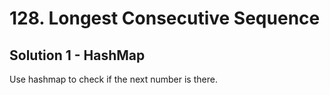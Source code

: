 # 128. Longest Consecutive Sequence

## Solution 1 - HashMap

Use hashmap to check if the next number is there.
